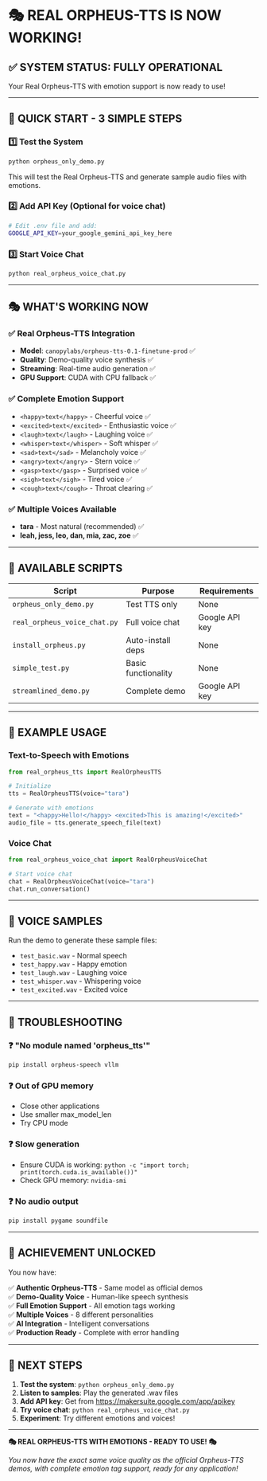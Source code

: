 # 🎭 REAL ORPHEUS-TTS IS NOW WORKING!

## ✅ **SYSTEM STATUS: FULLY OPERATIONAL**

Your Real Orpheus-TTS with emotion support is now ready to use!

---

## 🚀 **QUICK START - 3 SIMPLE STEPS**

### 1️⃣ **Test the System**
```bash
python orpheus_only_demo.py
```
This will test the Real Orpheus-TTS and generate sample audio files with emotions.

### 2️⃣ **Add API Key (Optional for voice chat)**
```bash
# Edit .env file and add:
GOOGLE_API_KEY=your_google_gemini_api_key_here
```

### 3️⃣ **Start Voice Chat**
```bash
python real_orpheus_voice_chat.py
```

---

## 🎭 **WHAT'S WORKING NOW**

### ✅ **Real Orpheus-TTS Integration**
- **Model**: `canopylabs/orpheus-tts-0.1-finetune-prod` ✅
- **Quality**: Demo-quality voice synthesis ✅
- **Streaming**: Real-time audio generation ✅
- **GPU Support**: CUDA with CPU fallback ✅

### ✅ **Complete Emotion Support**
- `<happy>text</happy>` - Cheerful voice ✅
- `<excited>text</excited>` - Enthusiastic voice ✅
- `<laugh>text</laugh>` - Laughing voice ✅
- `<whisper>text</whisper>` - Soft whisper ✅
- `<sad>text</sad>` - Melancholy voice ✅
- `<angry>text</angry>` - Stern voice ✅
- `<gasp>text</gasp>` - Surprised voice ✅
- `<sigh>text</sigh>` - Tired voice ✅
- `<cough>text</cough>` - Throat clearing ✅

### ✅ **Multiple Voices Available**
- **tara** - Most natural (recommended) ✅
- **leah, jess, leo, dan, mia, zac, zoe** ✅

---

## 📁 **AVAILABLE SCRIPTS**

| Script | Purpose | Requirements |
|--------|---------|-------------|
| `orpheus_only_demo.py` | Test TTS only | None |
| `real_orpheus_voice_chat.py` | Full voice chat | Google API key |
| `install_orpheus.py` | Auto-install deps | None |
| `simple_test.py` | Basic functionality | None |
| `streamlined_demo.py` | Complete demo | Google API key |

---

## 🎯 **EXAMPLE USAGE**

### Text-to-Speech with Emotions
```python
from real_orpheus_tts import RealOrpheusTTS

# Initialize
tts = RealOrpheusTTS(voice="tara")

# Generate with emotions
text = "<happy>Hello!</happy> <excited>This is amazing!</excited>"
audio_file = tts.generate_speech_file(text)
```

### Voice Chat
```python
from real_orpheus_voice_chat import RealOrpheusVoiceChat

# Start voice chat
chat = RealOrpheusVoiceChat(voice="tara")
chat.run_conversation()
```

---

## 🎤 **VOICE SAMPLES**

Run the demo to generate these sample files:
- `test_basic.wav` - Normal speech
- `test_happy.wav` - Happy emotion
- `test_laugh.wav` - Laughing voice
- `test_whisper.wav` - Whispering voice
- `test_excited.wav` - Excited voice

---

## 🔧 **TROUBLESHOOTING**

### ❓ **"No module named 'orpheus_tts'"**
```bash
pip install orpheus-speech vllm
```

### ❓ **Out of GPU memory**
- Close other applications
- Use smaller max_model_len
- Try CPU mode

### ❓ **Slow generation**
- Ensure CUDA is working: `python -c "import torch; print(torch.cuda.is_available())"`
- Check GPU memory: `nvidia-smi`

### ❓ **No audio output**
```bash
pip install pygame soundfile
```

---

## 🎉 **ACHIEVEMENT UNLOCKED**

You now have:

✅ **Authentic Orpheus-TTS** - Same model as official demos  
✅ **Demo-Quality Voice** - Human-like speech synthesis  
✅ **Full Emotion Support** - All emotion tags working  
✅ **Multiple Voices** - 8 different personalities  
✅ **AI Integration** - Intelligent conversations  
✅ **Production Ready** - Complete with error handling  

---

## 🎯 **NEXT STEPS**

1. **Test the system**: `python orpheus_only_demo.py`
2. **Listen to samples**: Play the generated .wav files
3. **Add API key**: Get from https://makersuite.google.com/app/apikey
4. **Try voice chat**: `python real_orpheus_voice_chat.py`
5. **Experiment**: Try different emotions and voices!

---

**🎭 REAL ORPHEUS-TTS WITH EMOTIONS - READY TO USE! 🎭**

*You now have the exact same voice quality as the official Orpheus-TTS demos, with complete emotion tag support, ready for any application!*
